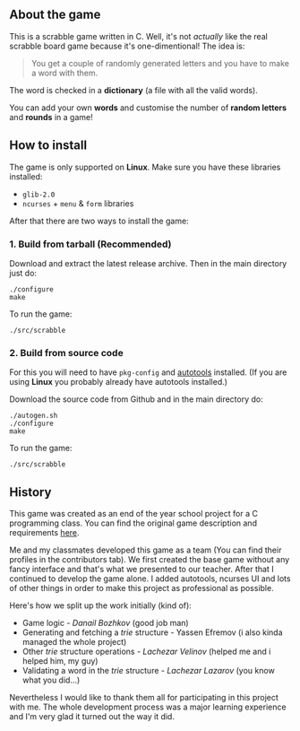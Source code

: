 ## About the game
This is a scrabble game written in C. Well, it's not _actually_ like the real scrabble board game because it's one-dimentional! The idea is:

> You get a couple of randomly generated letters and you have to make a word with them.

The word is checked in a **dictionary** (a file with all the valid words).

You can add your own **words** and customise the number of **random letters** and **rounds** in a game!

## How to install
The game is only supported on **Linux**. Make sure you have these libraries installed:
- ```glib-2.0```
- ```ncurses``` + ```menu``` & ```form``` libraries

After that there are two ways to install the game:

### 1. Build from tarball (Recommended)
Download and extract the latest release archive. Then in the main directory just do:
```
./configure
make
```
To run the game:
```
./src/scrabble
```

### 2. Build from source code
For this you will need to have ```pkg-config``` and [autotools](https://wiki.debian.org/AutoTools) installed. (If you are using **Linux** you probably already have autotools installed.)
 
Download the source code from Github and in the main directory do:
```
./autogen.sh
./configure
make
```
To run the game:
```
./src/scrabble
```

## History
This game was created as an end of the year school project for a C programming class. You can find the original game description and requirements [here](https://docs.google.com/document/d/1iJ19b5DOhtxwusi0C6MZwoIvN2oWixf0GZRDZN-PC4U/edit).

Me and my classmates developed this game as a team (You can find their profiles in the contributors tab). We first created the base game without any fancy interface and that's what we presented to our teacher. After that I continued to develop the game alone. I added autotools, ncurses UI and lots of other things in order to make this project as professional as possible.

Here's how we split up the work initially (kind of):
- Game logic - _Danail Bozhkov_ (good job man)
- Generating and fetching a _trie_ structure - Yassen Efremov (i also kinda managed the whole project)
- Other _trie_ structure operations - _Lachezar Velinov_ (helped me and i helped him, my guy)
- Validating a word in the _trie_ structure - _Lachezar Lazarov_ (you know what you did...)

Nevertheless I would like to thank them all for participating in this project with me. The whole development process was a major learning experience and I'm very glad it turned out the way it did.

